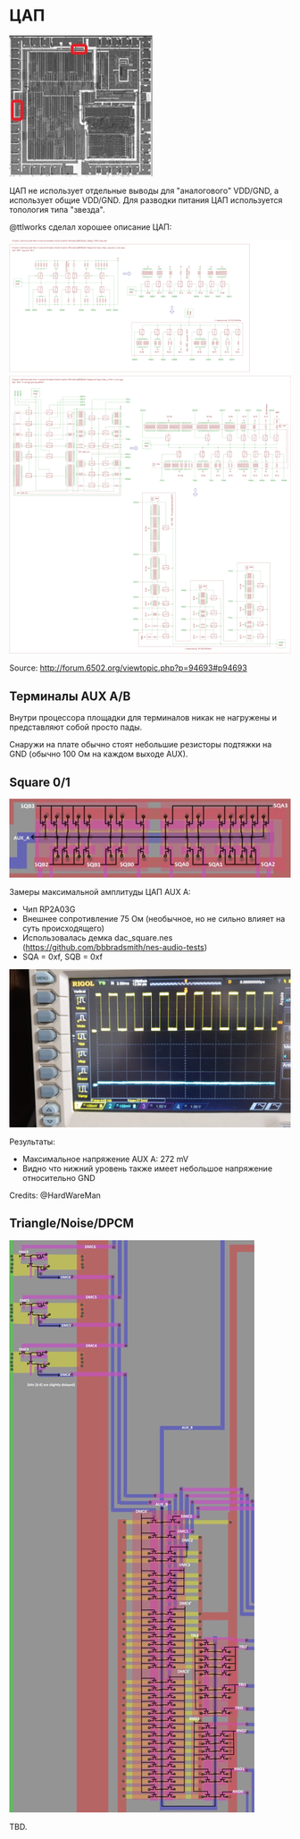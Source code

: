 # ЦАП

![apu_locator_dac](/BreakingNESWiki/imgstore/apu/apu_locator_dac.jpg)

ЦАП не использует отдельные выводы для "аналогового" VDD/GND, а использует общие VDD/GND. Для разводки питания ЦАП используется топология типа "звезда".

@ttlworks сделал хорошее описание ЦАП:

![APU_2_dacs](/BreakingNESWiki/imgstore/apu/ttlworks/APU_2_dacs.png)

Source: http://forum.6502.org/viewtopic.php?p=94693#p94693

## Терминалы AUX A/B

Внутри процессора площадки для терминалов никак не нагружены и представляют собой просто пады.

Снаружи на плате обычно стоят небольшие резисторы подтяжки на GND (обычно 100 Ом на каждом выходе AUX).

## Square 0/1

![dac_square_tran](/BreakingNESWiki/imgstore/apu/dac_square_tran.jpg)

Замеры максимальной амплитуды ЦАП AUX A:
- Чип RP2A03G
- Внешнее сопротивление 75 Ом (необычное, но не сильно влияет на суть происходящего)
- Использовалась демка dac_square.nes (https://github.com/bbbradsmith/nes-audio-tests)
- SQA = 0xf, SQB = 0xf

![dac_auxa_max](/BreakingNESWiki/imgstore/apu/waves/dac_auxa_max.jpg)

Результаты:
- Максимальное напряжение AUX A: 272 mV
- Видно что нижний уровень также имеет небольшое напряжение относительно GND

Credits: @HardWareMan

## Triangle/Noise/DPCM

![dac_other_tran](/BreakingNESWiki/imgstore/apu/dac_other_tran.jpg)

TBD.
